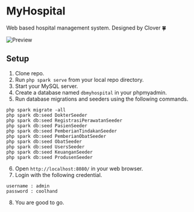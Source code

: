 # MyHospital

Web based hospital management system.
Designed by Clover 🍀

![Preview](https://i.imgur.com/blEm0JE.png)

## Setup

1. Clone repo.
2. Run `php spark serve` from your local repo directory.
3. Start your MySQL server.
4. Create a database named `dbmyhospital` in your phpmyadmin.
5. Run database migrations and seeders using the following commands.

```
php spark migrate -all
php spark db:seed DokterSeeder
php spark db:seed RegistrasiPerawatanSeeder
php spark db:seed PasienSeeder
php spark db:seed PemberianTindakanSeeder
php spark db:seed PemberianObatSeeder
php spark db:seed ObatSeeder
php spark db:seed UsersSeeder
php spark db:seed KeuanganSeeder
php spark db:seed ProdusenSeeder
```

6. Open `http://localhost:8080/` in your web browser.
7. Login with the following credential.

```
username : admin
password : coolhand
```

8. You are good to go.
